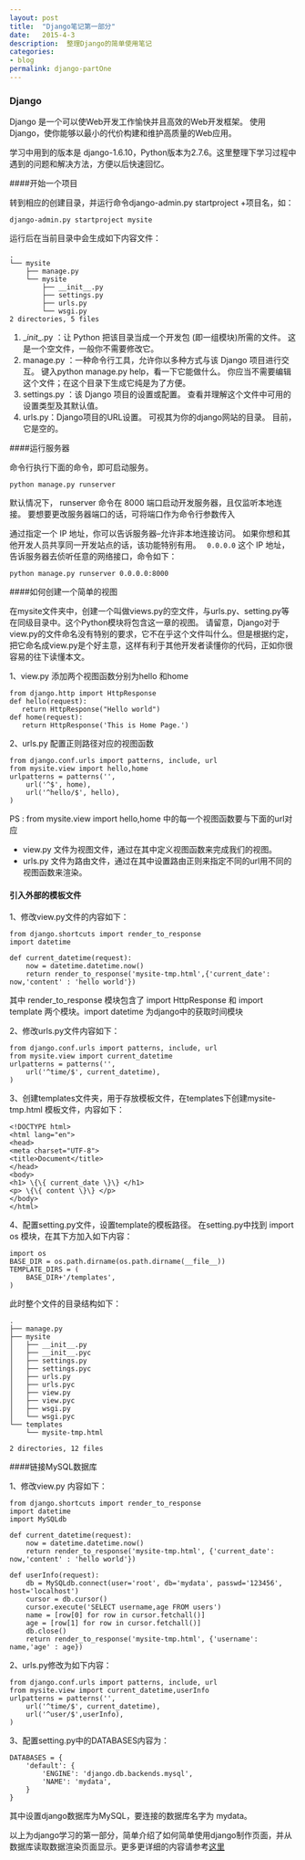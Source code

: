```yaml
---
layout: post
title:  "Django笔记第一部分"
date:   2015-4-3
description:  整理Django的简单使用笔记
categories:
- blog
permalink: django-partOne
---
```


### **Django**
Django 是一个可以使Web开发工作愉快并且高效的Web开发框架。 使用Django，使你能够以最小的代价构建和维护高质量的Web应用。

学习中用到的版本是 django-1.6.10，Python版本为2.7.6。这里整理下学习过程中遇到的问题和解决方法，方便以后快速回忆。

####开始一个项目

转到相应的创建目录，并运行命令django-admin.py startproject +项目名，如：

    django-admin.py startproject mysite

运行后在当前目录中会生成如下内容文件：
    
    .
    └── mysite
        ├── manage.py
        └── mysite
            ├── __init__.py
            ├── settings.py
            ├── urls.py
            └── wsgi.py
    2 directories, 5 files

 1. \__init__.py ：让 Python 把该目录当成一个开发包 (即一组模块)所需的文件。 这是一个空文件，一般你不需要修改它。
 2. manage.py ：一种命令行工具，允许你以多种方式与该 Django 项目进行交互。 键入python manage.py help，看一下它能做什么。 你应当不需要编辑这个文件；在这个目录下生成它纯是为了方便。
 3. settings.py ：该 Django 项目的设置或配置。 查看并理解这个文件中可用的设置类型及其默认值。
 4. urls.py：Django项目的URL设置。 可视其为你的django网站的目录。 目前，它是空的。


####运行服务器

命令行执行下面的命令，即可启动服务。

    python manage.py runserver

默认情况下， runserver 命令在 8000 端口启动开发服务器，且仅监听本地连接。 要想要更改服务器端口的话，可将端口作为命令行参数传入

通过指定一个 IP 地址，你可以告诉服务器–允许非本地连接访问。 如果你想和其他开发人员共享同一开发站点的话，该功能特别有用。 `` 0.0.0.0`` 这个 IP 地址，告诉服务器去侦听任意的网络接口，命令如下：

    python manage.py runserver 0.0.0.0:8000


####如何创建一个简单的视图

在mysite文件夹中，创建一个叫做views.py的空文件，与urls.py、setting.py等在同级目录中。这个Python模块将包含这一章的视图。 请留意，Django对于view.py的文件命名没有特别的要求，它不在乎这个文件叫什么。但是根据约定，把它命名成view.py是个好主意，这样有利于其他开发者读懂你的代码，正如你很容易的往下读懂本文。

1、view.py 添加两个视图函数分别为hello 和home

    from django.http import HttpResponse
    def hello(request):
       return HttpResponse("Hello world")
    def home(request):
       return HttpResponse('This is Home Page.')
    
2、urls.py 配置正则路径对应的视图函数

    from django.conf.urls import patterns, include, url
    from mysite.view import hello,home
    urlpatterns = patterns('',
        url('^$', home),
        url('^hello/$', hello),
    )
    

PS : from mysite.view import hello,home  中的每一个视图函数要与下面的url对应

- view.py 文件为视图文件，通过在其中定义视图函数来完成我们的视图。
- urls.py 文件为路由文件，通过在其中设置路由正则来指定不同的url用不同的视图函数来渲染。


#### 引入外部的模板文件

1、修改view.py文件的内容如下：

    from django.shortcuts import render_to_response
    import datetime

    def current_datetime(request):
        now = datetime.datetime.now()
        return render_to_response('mysite-tmp.html',{'current_date': now,'content' : 'hello world'})

其中 render_to_response 模块包含了 import HttpResponse 和 import template 两个模块。import datetime 为django中的获取时间模块

2、修改urls.py文件内容如下：

    from django.conf.urls import patterns, include, url
    from mysite.view import current_datetime
    urlpatterns = patterns('',
        url('^time/$', current_datetime),
    )
    
3、创建templates文件夹，用于存放模板文件，在templates下创建mysite-tmp.html 模板文件，内容如下：

    <!DOCTYPE html>
    <html lang="en">
    <head>
    <meta charset="UTF-8">
    <title>Document</title>
    </head>
    <body>
    <h1> \{\{ current_date \}\} </h1>
    <p> \{\{ content \}\} </p>
    </body>
    </html>
    
4、配置setting.py文件，设置template的模板路径。
在setting.py中找到 import os 模块，在其下方加入如下内容：

    import os
    BASE_DIR = os.path.dirname(os.path.dirname(__file__))
    TEMPLATE_DIRS = (
        BASE_DIR+'/templates',
    )

此时整个文件的目录结构如下：

    .
    ├── manage.py
    ├── mysite
    │   ├── __init__.py
    │   ├── __init__.pyc
    │   ├── settings.py
    │   ├── settings.pyc
    │   ├── urls.py
    │   ├── urls.pyc
    │   ├── view.py
    │   ├── view.pyc
    │   ├── wsgi.py
    │   └── wsgi.pyc
    └── templates
        └── mysite-tmp.html
    
    2 directories, 12 files

####链接MySQL数据库

1、修改view.py 内容如下：
    
    from django.shortcuts import render_to_response
    import datetime
    import MySQLdb

    def current_datetime(request):
        now = datetime.datetime.now()
        return render_to_response('mysite-tmp.html', {'current_date': now,'content' : 'hello world'})

    def userInfo(request):
        db = MySQLdb.connect(user='root', db='mydata', passwd='123456', host='localhost')
        cursor = db.cursor()
        cursor.execute('SELECT username,age FROM users')
        name = [row[0] for row in cursor.fetchall()]
        age = [row[1] for row in cursor.fetchall()]
        db.close()
        return render_to_response('mysite-tmp.html', {'username': name,'age' : age})


2、urls.py修改为如下内容：

    from django.conf.urls import patterns, include, url
    from mysite.view import current_datetime,userInfo
    urlpatterns = patterns('',
        url('^time/$', current_datetime),
        url('^user/$',userInfo),
    )

3、配置setting.py中的DATABASES内容为：
    
    DATABASES = {
        'default': {
            'ENGINE': 'django.db.backends.mysql',
            'NAME': 'mydata',
        }
    }

其中设置django数据库为MySQL，要连接的数据库名字为 mydata。

以上为django学习的第一部分，简单介绍了如何简单使用django制作页面，并从数据库读取数据渲染页面显示。更多更详细的内容请参考[这里](http://djangobook.py3k.cn/2.0/)